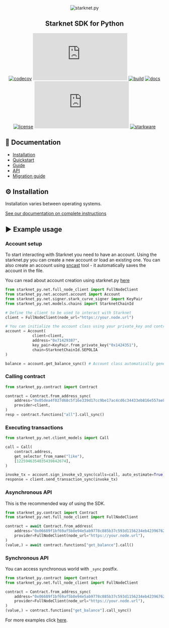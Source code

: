 <div align="center">
    <img src="https://raw.githubusercontent.com/software-mansion/starknet.py/master/graphic.png" alt="starknet.py"/>
</div>
<h2 align="center">Starknet SDK for Python</h2>

<div align="center">

[![codecov](https://codecov.io/gh/software-mansion/starknet.py/branch/master/graph/badge.svg?token=3E54E8RYSL)](https://codecov.io/gh/software-mansion/starknet.py)
[![pypi](https://img.shields.io/pypi/v/starknet.py)](https://pypi.org/project/starknet.py/)
[![build](https://img.shields.io/github/actions/workflow/status/software-mansion/starknet.py/checks.yml)](https://github.com/software-mansion/starknet.py/actions)
[![docs](https://readthedocs.org/projects/starknetpy/badge/?version=latest)](https://starknetpy.readthedocs.io/en/latest/?badge=latest)
[![license](https://img.shields.io/badge/license-MIT-black)](https://github.com/software-mansion/starknet.py/blob/master/LICENSE.txt)
[![stars](https://img.shields.io/github/stars/software-mansion/starknet.py?color=yellow)](https://github.com/software-mansion/starknet.py/stargazers)
[![starkware](https://img.shields.io/badge/powered_by-StarkWare-navy)](https://starkware.co)

</div>

## 📘 Documentation

- [Installation](https://starknetpy.rtfd.io/en/latest/installation.html)
- [Quickstart](https://starknetpy.rtfd.io/en/latest/quickstart.html)
- [Guide](https://starknetpy.rtfd.io/en/latest/guide.html)
- [API](https://starknetpy.rtfd.io/en/latest/api.html)
- [Migration guide](https://starknetpy.readthedocs.io/en/latest/migration_guide.html)

## ⚙️ Installation

Installation varies between operating systems.

[See our documentation on complete instructions](https://starknetpy.rtfd.io/en/latest/installation.html)

## ▶️ Example usage

### Account setup

To start interacting with Starknet you need to have an account. Using the starknet.py you can create a new account 
or load an existing one. You can also create an account using [sncast](https://foundry-rs.github.io/starknet-foundry/starknet/index.html) 
tool - it automatically saves the account in the file. 

You can read about account creation using starknet.py [here](https://starknetpy.readthedocs.io/en/latest/account_creation.html#account-creation)
```python
from starknet_py.net.full_node_client import FullNodeClient
from starknet_py.net.account.account import Account
from starknet_py.net.signer.stark_curve_signer import KeyPair
from starknet_py.net.models.chains import StarknetChainId

# Define the client to be used to interact with Starknet
client = FullNodeClient(node_url="https://your.node.url")

# You can initialize the account class using your private_key and contract address
account = Account(
            client=client,
            address="0x71429387",
            key_pair=KeyPair.from_private_key("0x1424351"),
            chain=StarknetChainId.SEPOLIA
)

balance = account.get_balance_sync() # Account class automatically generates synchronous versions of methods. 
```

### Calling contract

```python
from starknet_py.contract import Contract

contract = Contract.from_address_sync(
    address="0x05dea4f027d68c5f16e339d17cc9be17ac4cd6c34433eb816e557ae858d2de78",
    provider=client,
)
resp = contract.functions["all"].call_sync()
```
### Executing transactions
    
```python
from starknet_py.net.client_models import Call

call = Call(
    contract.address,
    get_selector_from_name("like"),
    [1225946354835439842674],
)

invoke_tx = account.sign_invoke_v3_sync(calls=call, auto_estimate=True)
response = client.send_transaction_sync(invoke_tx)

```

### Asynchronous API

This is the recommended way of using the SDK.

```python
from starknet_py.contract import Contract
from starknet_py.net.full_node_client import FullNodeClient

contract = await Contract.from_address(
    address="0x06689f1bf69af5b8e94e5ab9778c885b37c593d1156234eb423967621f596e73",
    provider=FullNodeClient(node_url="https://your.node.url"),
)
(value,) = await contract.functions["get_balance"].call()
```

### Synchronous API

You can access synchronous world with `_sync` postfix.

```python
from starknet_py.contract import Contract
from starknet_py.net.full_node_client import FullNodeClient

contract = Contract.from_address_sync(
    address="0x06689f1bf69af5b8e94e5ab9778c885b37c593d1156234eb423967621f596e73",
    provider=FullNodeClient(node_url="https://your.node.url"),
)
(value,) = contract.functions["get_balance"].call_sync()
```

For more examples click [here](https://starknetpy.rtfd.io/en/latest/quickstart.html).
